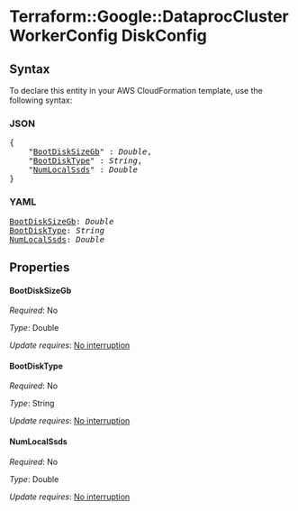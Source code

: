 # Terraform::Google::DataprocCluster WorkerConfig DiskConfig

## Syntax

To declare this entity in your AWS CloudFormation template, use the following syntax:

### JSON

<pre>
{
    "<a href="#bootdisksizegb" title="BootDiskSizeGb">BootDiskSizeGb</a>" : <i>Double</i>,
    "<a href="#bootdisktype" title="BootDiskType">BootDiskType</a>" : <i>String</i>,
    "<a href="#numlocalssds" title="NumLocalSsds">NumLocalSsds</a>" : <i>Double</i>
}
</pre>

### YAML

<pre>
<a href="#bootdisksizegb" title="BootDiskSizeGb">BootDiskSizeGb</a>: <i>Double</i>
<a href="#bootdisktype" title="BootDiskType">BootDiskType</a>: <i>String</i>
<a href="#numlocalssds" title="NumLocalSsds">NumLocalSsds</a>: <i>Double</i>
</pre>

## Properties

#### BootDiskSizeGb

_Required_: No

_Type_: Double

_Update requires_: [No interruption](https://docs.aws.amazon.com/AWSCloudFormation/latest/UserGuide/using-cfn-updating-stacks-update-behaviors.html#update-no-interrupt)

#### BootDiskType

_Required_: No

_Type_: String

_Update requires_: [No interruption](https://docs.aws.amazon.com/AWSCloudFormation/latest/UserGuide/using-cfn-updating-stacks-update-behaviors.html#update-no-interrupt)

#### NumLocalSsds

_Required_: No

_Type_: Double

_Update requires_: [No interruption](https://docs.aws.amazon.com/AWSCloudFormation/latest/UserGuide/using-cfn-updating-stacks-update-behaviors.html#update-no-interrupt)


